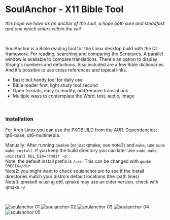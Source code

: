 # SoulAnchor - X11 Bible Tool

*this hope we have as an anchor of the soul, a hope both sure and steadfast and one which enters within the veil*

&nbsp;

SoulAnchor is a Bible reading tool for the Linux desktop build with the Qt framework. For reading, searching and comparing the Scriptures. A parallel window is available to compare translations. There's an option to display Strong's numbers and definitions. Also included are a few Bible dictionaries. And it's possible to use cross references and topical links. 

* Basic but handy tool for daily use
* Bible reader first, light study tool second
* Open formats, easy to modify, add/remove translations
* Multiple ways to contemplate the Word, text, audio, image

&nbsp;

### Installation

For Arch Linux you can use the PKGBUILD from the AUR.
Dependencies: qt6-base, qt6-multimedia.

Manually: After running `qmake6` (or just qmake, see note3) and `make`, use `sudo make install`. If you keep the build directory you can later use `sudo make uninstall DEL_DIR='rmdir -p'`.  
Note: the default install prefix is `/usr`. This can be changed with `qmake PREFIX=/dir`  
Note2: you might want to check soulanchor.pro to see if the install directories match your distro's default locations (the .path lines)  
Note3: qmake6 is using qt6, qmake may use an older version, check with qmake -v

&nbsp;

![soulanchor 01](/../screenshots/soulanchor-01.png?raw=true "Content tab, parallel window")
![soulanchor 02](/../screenshots/soulanchor-02.png?raw=true "Search tab")
![soulanchor 03](/../screenshots/soulanchor-03.png?raw=true "Today, Settings")
![soulanchor 04](/../screenshots/soulanchor-04.png?raw=true "Cross references")
![soulanchor 05](/../screenshots/soulanchor-05.png?raw=true "Strongs")
